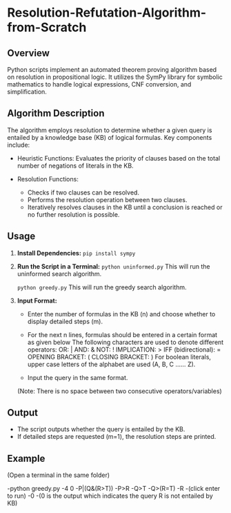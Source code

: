 # Resolution-Refutation-Algorithm-from-Scratch

## Overview

Python scripts implement an automated theorem proving algorithm based on resolution in propositional logic. It utilizes the SymPy library for symbolic mathematics to handle logical expressions, CNF conversion, and simplification.

## Algorithm Description

The algorithm employs resolution to determine whether a given query is entailed by a knowledge base (KB) of logical formulas. Key components include:

- Heuristic Functions: Evaluates the priority of clauses based on the total number of negations of literals in the KB.

- Resolution Functions:
  - Checks if two clauses can be resolved.
  - Performs the resolution operation between two clauses.
  - Iteratively resolves clauses in the KB until a conclusion is reached or no further resolution is possible.

## Usage

1. **Install Dependencies:**
    ```pip install sympy```

2. **Run the Script in a Terminal:**
    ```python uninformed.py```
    This will run the uninformed search algorithm.

    ```python greedy.py```
    This will run the greedy search algorithm.

3. **Input Format:**
    - Enter the number of formulas in the KB (n) and choose whether to display detailed steps (m).
    - For the next n lines, formulas should be entered in a certain format as given below
	The following characters are used to denote different operators:
	OR: |
	AND: &
	NOT: !
	IMPLICATION: >
	IFF (bidirectional): =
	OPENING BRACKET: (
	CLOSING BRACKET: )
	For boolean literals, upper case letters of the alphabet are used (A, B, C …… Z).

    - Input the query in the same format.

    (Note: There is no space between two consecutive operators/variables)

## Output

- The script outputs whether the query is entailed by the KB.
- If detailed steps are requested (m=1), the resolution steps are printed.

## Example

(Open a terminal in the same folder)

-python greedy.py
-4 0
-P|(Q&(R>T))
-P>R
-Q>T
-Q>(R=T)
-R
-(click enter to run)
-0
-(0 is the output which indicates the query R is not entailed by KB)

